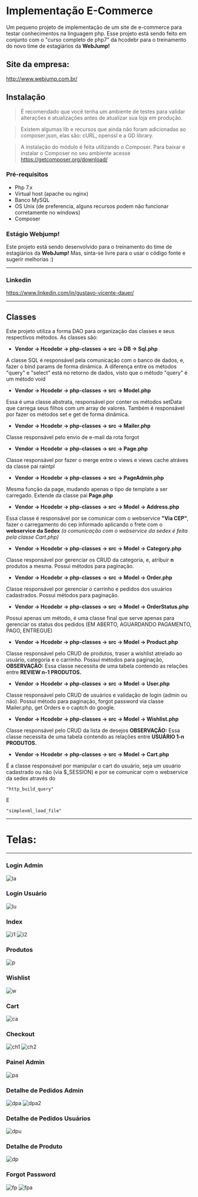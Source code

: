 # Implementação E-Commerce #
Um pequeno projeto de implementação de um site de e-commerce para testar conhecimentos na linguagem php.
Esse projeto está sendo feito em conjunto com o "curso completo de php7" da hcodebr para o treinamento do novo time de estagiários da <strong>WebJump!</strong>

## Site da empresa:
http://www.webjump.com.br/

## Instalação
> É recomendado que você tenha um ambiente de testes para validar alterações e atualizações antes de atualizar sua loja em produção.

> Existem algumas lib e recursos que ainda não foram adicionadas ao composer.json, elas são: cURL, openssl e a GD library.

> A instalação do módulo é feita utilizando o Composer. Para baixar e instalar o Composer no seu ambiente acesse https://getcomposer.org/download/
 

### Pré-requisitos ###
* Php 7.x
* Virtual host (apache ou nginx)
* Banco MySQL
* OS Unix (de preferencia, alguns recursos podem não funcionar corretamente no windows)
* Composer


### Estágio Webjump! ###
Este projeto está sendo desenvolvido para o treinamento do time de estagiários da <strong>WebJump!</strong> Mas, sinta-se livre para o usar o código fonte e sugerir melhorias :)

-------

### Linkedin ###
https://www.linkedin.com/in/gustavo-vicente-dauer/


------

## Classes ##
Este projeto utiliza a forma DAO para organização das classes e seus respectivos métodos. As classes são:

* <strong>Vendor -> Hcodebr -> php-classes -> src -> DB -> Sql.php</strong>

A classe SQL é responsável pela comunicação com o banco de dados, e, fazer o bind params de forma dinâmica. A diferença entre os métodos "query" e "select" está no retorno de dados, visto que o método "query" é um método void

* <strong>Vendor -> Hcodebr -> php-classes -> src -> Model.php</strong>

Essa é uma classe abstrata, responsável por conter os métodos setData que carrega seus filhos com um array de valores. Também é responsável por fazer os métodos set e get de forma dinâmica.

* <strong>Vendor -> Hcodebr -> php-classes -> src -> Mailer.php</strong>

Classe responsável pelo envio de e-mail da rota forgot

* <strong>Vendor -> Hcodebr -> php-classes -> src -> Page.php</strong>

Classe responsável por fazer o merge entre o views e views cache atráves da classe pai raintpl

* <strong>Vendor -> Hcodebr -> php-classes -> src -> PageAdmin.php</strong>

Mesma função da page, mudando apenas o tipo de template a ser carregado. Extende da classe pai <strong>Page.php</strong>

* <strong>Vendor -> Hcodebr -> php-classes -> src -> Model -> Address.php </strong>

Essa classe é responsável por se comunicar com o webservice <strong>"Via CEP"</strong>, fazer o carregamento do cep informado aplicando o frete com o <strong>webservice da Sedex</strong> <i>(a comunicação com o webservice da sedex é feita pela classe Cart.php)</i>

* <strong>Vendor -> Hcodebr -> php-classes -> src -> Model -> Category.php </strong>

Classe responsável por gerenciar os CRUD da categoria, e, atribuir <strong>n</strong> produtos a mesma.
Possui métodos para paginação.

* <strong>Vendor -> Hcodebr -> php-classes -> src -> Model -> Order.php </strong>

Classe responsável por gerenciar o carrinho e pedidos dos usuários cadastrados.
Possui métodos para paginação.

* <strong>Vendor -> Hcodebr -> php-classes -> src -> Model -> OrderStatus.php </strong>

Possui apenas um método, é uma classe final que serve apenas para gerenciar os status dos pedidos (EM ABERTO, AGUARDANDO PAGAMENTO, PAGO, ENTREGUE)

* <strong>Vendor -> Hcodebr -> php-classes -> src -> Model -> Product.php </strong>

Classe responsável pelo CRUD de produtos, traser a wishlist atrelado ao usuário, categoria e o carrinho. 
Possui métodos para paginação,
<strong>OBSERVAÇÃO:</strong> Essa classe necessita de uma tabela contendo as relações entre <strong>REVIEW n-1 PRODUTOS.</strong>

* <strong>Vendor -> Hcodebr -> php-classes -> src -> Model -> User.php </strong>

Classe responsável pelo CRUD de usuários e validação de login (admin ou não). 
Possui método para paginação, forgot password via classe Mailer.php, get Orders e o captch do google.

* <strong>Vendor -> Hcodebr -> php-classes -> src -> Model -> Wishlist.php </strong>

Classe responsável pelo CRUD da lista de desejos 
<strong>OBSERVAÇÃO:</strong> Essa classe necessita de uma tabela contendo as relações entre <strong>USUÁRIO 1-n PRODUTOS.</strong> 

* <strong>Vendor -> Hcodebr -> php-classes -> src -> Model -> Cart.php </strong>

É a classe responsável por manipular o cart do usuário, seja um usuário cadastrado ou não (via $_SESSION) e por se comunicar com o webservice da sedex através do 

```
"http_build_query"
```
E

```ext
"simplexml_load_file"
```
------

# Telas: #

------

### Login Admin ###
![la](https://github.com/GDauer/PHP-Ecommerce/blob/master/git/loginAdminn.png)

### Login Usuário ###
![lu](https://github.com/GDauer/PHP-Ecommerce/blob/master/git/loginUser.png)

### Index ###
![i1](https://github.com/GDauer/PHP-Ecommerce/blob/master/git/index01.png)
![i2](https://github.com/GDauer/PHP-Ecommerce/blob/master/git/index02.png)

### Produtos ###
![p](https://github.com/GDauer/PHP-Ecommerce/blob/master/git/products.png)

### Wishlist ###
![w](https://github.com/GDauer/PHP-Ecommerce/blob/master/git/wishlist.png)

### Cart ###
![ca](https://github.com/GDauer/PHP-Ecommerce/blob/master/git/cart.png)

### Checkout ###
![ch1](https://github.com/GDauer/PHP-Ecommerce/blob/master/git/checkout01.png)
![ch2](https://github.com/GDauer/PHP-Ecommerce/blob/master/git/checkout02.png)

### Painel Admin ###
![pa](https://github.com/GDauer/PHP-Ecommerce/blob/master/git/pannelAdmin.png)

### Detalhe de Pedidos Admin ###
![dpa](https://github.com/GDauer/PHP-Ecommerce/blob/master/git/detailsOrdersAdmin01.png)
![dpa2](https://github.com/GDauer/PHP-Ecommerce/blob/master/git/detailsOrdersAdmin02.png)

### Detalhe de Pedidos Usuários ###
![dpu](https://github.com/GDauer/PHP-Ecommerce/blob/master/git/detailsOrders.png)

### Detalhe de Produto ###
![dp](https://github.com/GDauer/PHP-Ecommerce/blob/master/git/detailProduct.png)

### Forgot Password ###
![fp](https://github.com/GDauer/PHP-Ecommerce/blob/master/git/forgotUser.png)
![fpa](https://github.com/GDauer/PHP-Ecommerce/blob/master/git/forgotAdmin.png)
